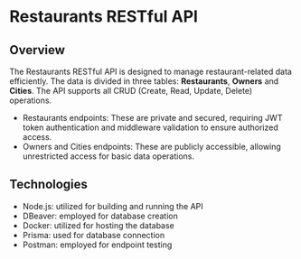 # Restaurants RESTful API

## Overview
The Restaurants RESTful API is designed to manage restaurant-related data efficiently. The data is divided in three tables: **Restaurants**, **Owners** and **Cities**. The API supports all CRUD (Create, Read, Update, Delete) operations.

* Restaurants endpoints: These are private and secured, requiring JWT token authentication and middleware validation to ensure authorized access.
* Owners and Cities endpoints: These are publicly accessible, allowing unrestricted access for basic data operations.

## Technologies
* Node.js: utilized for building and running the API
* DBeaver: employed for database creation
* Docker: utilized for hosting the database
* Prisma: used for database connection
* Postman: employed for endpoint testing
